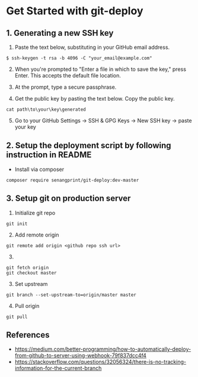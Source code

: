 # Get Started with git-deploy

## 1. Generating a new SSH key
1. Paste the text below, substituting in your GitHub email address.
```
$ ssh-keygen -t rsa -b 4096 -C "your_email@example.com"
```

2. When you're prompted to "Enter a file in which to save the key," press Enter. This accepts the default file location.

3. At the prompt, type a secure passphrase.

4. Get the public key by pasting the text below. Copy the public key.
```
cat path\to\your\key\generated
```

5. Go to your GitHub Settings -> SSH & GPG Keys -> New SSH key -> paste your key

## 2. Setup the deployment script by following instruction in README
* Install via composer
```
composer require senangprint/git-deploy:dev-master
```

## 3. Setup git on production server
1. Initialize git repo
```
git init
```

2. Add remote origin
```
git remote add origin <github repo ssh url>
```

3. 
```
git fetch origin
git checkout master
```

3. Set upstream
```
git branch --set-upstream-to=origin/master master
```

4. Pull origin
```
git pull
```


## References
- https://medium.com/better-programming/how-to-automatically-deploy-from-github-to-server-using-webhook-79f837dcc4f4
- https://stackoverflow.com/questions/32056324/there-is-no-tracking-information-for-the-current-branch
